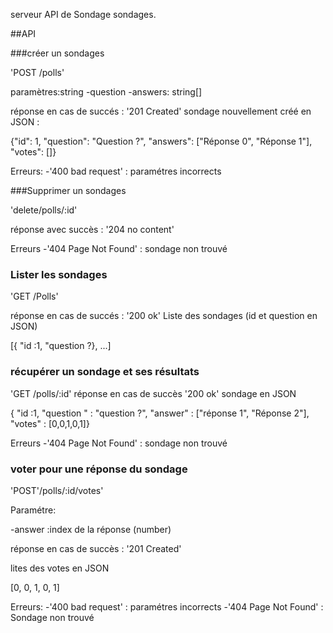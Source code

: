 serveur API de Sondage
sondages.

##API

###créer un sondages

'POST /polls'

paramètres:string
-question
-answers: string[]

réponse en cas de succés :
'201 Created'
sondage nouvellement créé en JSON :

{"id": 1, "question": "Question ?", "answers": ["Réponse 0", "Réponse 1"], "votes": []}

Erreurs:
-'400 bad request' : paramétres incorrects

###Supprimer un sondages

'delete/polls/:id'

réponse avec succès : '204 no content'

Erreurs
-'404 Page Not Found' : sondage non trouvé



### Lister les sondages

'GET /Polls'

réponse en cas de succés : '200 ok'
Liste des sondages (id et question en JSON)

[{ "id :1, "question ?}, ...]

### récupérer un sondage et ses résultats
'GET /polls/:id'
réponse en cas de succès '200 ok'
sondage en JSON

{ "id :1, "question " : "question ?", "answer" :
 ["réponse 1", "Réponse 2"], "votes" : [0,0,1,0,1]}

Erreurs
-'404 Page Not Found' : sondage non trouvé


### voter pour une réponse du sondage
'POST'/polls/:id/votes'

Paramétre:

-answer :index de la réponse (number)

réponse en cas de succès :
'201 Created'

lites des votes en JSON

[0, 0, 1, 0, 1]

Erreurs:
-'400 bad request' : paramétres incorrects
-'404 Page Not Found' : Sondage non trouvé
